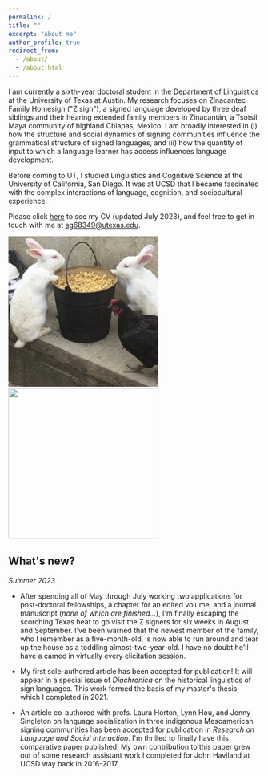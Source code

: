 ```yaml
---
permalink: /
title: ""
excerpt: "About me"
author_profile: true
redirect_from: 
  - /about/
  - /about.html
---
```


I am currently a sixth-year doctoral student in the Department of Linguistics at the University of Texas at Austin.  My research focuses on Zinacantec Family Homesign ("Z sign"), a signed language developed by three deaf siblings and their hearing extended family members in Zinacantán, a Tsotsil Maya community of highland Chiapas, Mexico. I am broadly interested in (i) how the structure and social dynamics of signing communities influence the grammatical structure of signed languages, and (ii) how the quantity of input to which a language learner has access influences language development. 

Before coming to UT, I studied Linguistics and Cognitive Science at the University of California, San Diego. It was at UCSD that I became fascinated with the complex interactions of language, cognition, and sociocultural experience.

Please click [here](https://austin-german.github.io/files/CV_AustinGerman.pdf) to see my CV (updated July 2023), and feel free to get in touch with me at ag68349@utexas.edu.

<img src="/images/Z_Bunnies.png" width = "300" height = "300"> <img src="/images/Z_street.png"  width = "300" height = "300">

## What's new?
_Summer 2023_
* After spending all of May through July working two applications for post-doctoral fellowships, a chapter for an edited volume, and a journal manuscript (_none of which are finished..._), I'm finally escaping the scorching Texas heat to go visit the Z signers for six weeks in August and September. I've been warned that the newest member of the family, who I remember as a five-month-old, is now able to run around and tear up the house as a toddling almost-two-year-old. I have no doubt he'll have a cameo in virtually every elicitation session.
  
* My first sole-authored article has been accepted for publication! It will appear in a special issue of _Diachronica_ on the historical linguistics of sign languages. This work formed the basis of my master's thesis, which I completed in 2021.
  
* An article co-authored with profs. Laura Horton, Lynn Hou, and Jenny Singleton on language socialization in three indigenous Mesoamerican signing communities has been accepted for publication in _Research on Language and Social Interaction_. I'm thrilled to finally have this comparative paper published! My own contribution to this paper grew out of some research assistant work I completed for John Haviland at UCSD way back in 2016-2017.


